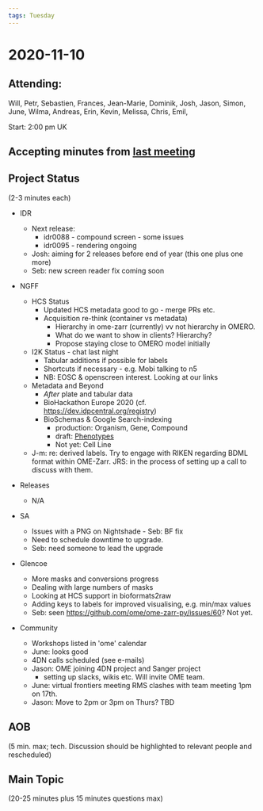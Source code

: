 ```yaml
---
tags: Tuesday
---
```


# 2020-11-10

## Attending:
Will, Petr, Sebastien, Frances, Jean-Marie, Dominik, Josh, Jason, Simon, June, Wilma, Andreas, Erin, Kevin, Melissa, Chris, Emil, 

Start: 2:00 pm UK

## Accepting minutes from [<u>last meeting</u>](https://github.com/ome/meeting-minutes)

## Project Status

(2-3 minutes each)

- IDR
  - Next release:
    - idr0088 - compound screen - some issues
    - idr0095 - rendering ongoing
  - Josh: aiming for 2 releases before end of year (this one plus one more)
  - Seb: new screen reader fix coming soon

- NGFF
  - HCS Status
    - Updated HCS metadata good to go - merge PRs etc.
    - Acquisition re-think (container vs metadata)
      - Hierarchy in ome-zarr (currently) vv not hierarchy in OMERO.
      - What do we want to show in clients? Hierarchy?
      - Propose staying close to OMERO model initially
  - I2K Status - chat last night
    - Tabular additions if possible for labels
    - Shortcuts if necessary - e.g. Mobi talking to n5
    - NB: EOSC & openscreen interest. Looking at our links
  - Metadata and Beyond
    - *After* plate and tabular data
    - BioHackathon Europe 2020 (cf. https://dev.idpcentral.org/registry)
    - BioSchemas & Google Search-indexing
      - production: Organism, Gene, Compound
      - draft: [Phenotypes](https://bioschemas.org/profiles)
      - Not yet: Cell Line
  - J-m: re: derived labels. Try to engage with RIKEN regarding BDML format within OME-Zarr. JRS: in the process of setting up a call to discuss with them.

- Releases
  - N/A

- SA
  - Issues with a PNG on Nightshade - Seb: BF fix
  - Need to schedule downtime to upgrade.
  - Seb: need someone to lead the upgrade

- Glencoe
  - More masks and conversions progress
  - Dealing with large numbers of masks
  - Looking at HCS support in bioformats2raw
  - Adding keys to labels for improved visualising, e.g. min/max values
  - Seb: seen https://github.com/ome/ome-zarr-py/issues/60? Not yet.

- Community
  - Workshops listed in 'ome' calendar
  - June: looks good
  - 4DN calls scheduled (see e-mails)
  - Jason: OME joining 4DN project and Sanger project
    - setting up slacks, wikis etc. Will invite OME team.
  - June: virtual frontiers meeting RMS clashes with team meeting 1pm on 17th.
  - Jason: Move to 2pm or 3pm on Thurs? TBD

## AOB

(5 min. max; tech. Discussion should be highlighted to relevant people and rescheduled)

## Main Topic

(20-25 minutes plus 15 minutes questions max)
